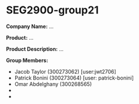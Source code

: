 # SEG2900-group21

**Company Name:**
...

**Product:**
...

**Product Description:**
...

**Group Members:**
- Jacob Taylor (300273062) [user:jwt2706]
- Patrick Bonini (300273064) [user: patrick-bonini]
- Omar Abdelghany (300268565)
- 
- 

